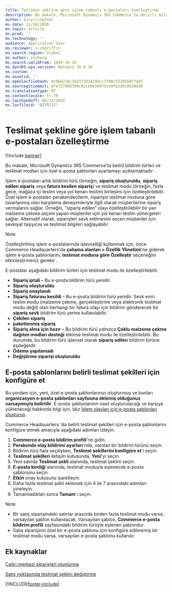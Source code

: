 ```yaml
---
title: Teslimat şekline göre işlem tabanlı e-postaları özelleştirme
description: Bu makale, Microsoft Dynamics 365 Commerce'ta belirli bildirim türleri ve teslimat modları için özel e-posta şablonları ayarlamayı açıklamaktadır .
author: bicyclingfool
ms.date: 11/16/2020
ms.topic: article
ms.prod: ''
ms.technology: ''
audience: Application User
ms.reviewer: v-chgriffin
ms.search.region: Global
ms.author: stuharg
ms.search.validFrom: 2020-10-26
ms.dyn365.ops.version: Release 10.0.16
ms.custom: ''
ms.assetid: ''
ms.openlocfilehash: 0c0bd218c10a373d142ddcc7780c5339569f7a07
ms.sourcegitcommit: 87e727005399c82cbb6509f5ce9fb33d18928d30
ms.translationtype: HT
ms.contentlocale: tr-TR
ms.lasthandoff: 08/12/2022
ms.locfileid: "9275717"
---
```

# <a name="customize-transactional-emails-by-mode-of-delivery"></a>Teslimat şekline göre işlem tabanlı e-postaları özelleştirme

[!include [banner](includes/banner.md)]

Bu makale, Microsoft Dynamics 365 Commerce'ta belirli bildirim türleri ve teslimat modları için özel e-posta şablonları ayarlamayı açıklamaktadır .

İşlem e-postaları artık bildirim türü (örneğin, **sipariş oluşturuldu**, **sipariş edilen sipariş** veya **fatura kesilen sipariş**) ve teslimat modu (örneğin, fazla gece, mağaza içi teslim veya yol kenarı teslim) birleşimi için özelleştirilebilir. Özel işlem e-postaları perakendecilerin, siparişin teslimat moduna göre tasarlanmış olan karşılama deneyimleriyle ilgili olarak müşterilerine sipariş vermalarını sağlar. Örneğin, "sipariş edilen" olayı özelleştirilebilir bir yan malzeme çekme seçimi yapan müşteriler için yol kenarı teslim yönergeleri sağlar. Alternatif olarak, siparişleri sevk edilmesini seçen müşteriler için sevkiyat taşıyıcısı ve teslimat bilgileri sağlayabilir.

> [!NOTE]
> Özelleştirilmiş işlem e-postalarında işlevselliği kullanmak için, önce Commerce Headquarters'da **çalışma alanları \> Özellik Yönetimi**'ne giderek işlem e-posta şablonlarını, **teslimat moduna göre Özelleştir** seçeneğini etkinleştirmeniz gerekir .

E-postalar aşağıdaki bildirim türleri için teslimat modu ile özelleştirilebilir.

- **Sipariş iptali** – Bu e-posta bildirim türü yenidir.
- **Sipariş oluşturuldu**
- **Sipariş onaylandı**
- **Sipariş faturası kesildi** – Bu e-posta bildirim türü yenidir. Sevk emri teslim modu (malzeme çekme, gerçekleştirme veya elektronik teslimat modu değil) olan herhangi bir fatura olayı için bildirim gönderecek bir **sipariş sevk** bildirim türü yerine kullanılabilir.
- **Çekilen sipariş**
- **paketlenmiş sipariş**
- **Sipariş alma için hazır** – Bu bildirim türü yalnızca **Çoklu malzeme çekme dağıtım modları desteği** etkinse teslimat modu ile özelleştirilebilir. Bu durumda, bu bildirim türü işlevsel olarak **sipariş edilen** bildirim türüne eşdeğerdir.
- **Ödeme yapılamadı**
- **Değiştirme siparişi oluşturuldu**

## <a name="configure-email-templates-for-specific-modes-of-delivery"></a>E-posta şablonlarını belirli teslimat şekilleri için konfigüre et

Bu yordam için, yeni, özel e-posta şablonlarınızı oluşturmuş ve bunları **organizasyon e-posta şablonları sayfasına eklemiş olduğunuz varsayımıyla belirtilir**. E-posta şablonlarının nasıl oluşturulacağı ve karşıya yükleneceği hakkında bilgi için, bkz [İşlem olayları için e-posta şablonları oluşturun](email-templates-transactions.md).

Commerce Headquarters 'da belirli teslimat şekilleri için e-posta şablonlarını konfigüre etmek amacıyla aşağıdaki adımları izleyin.

1. **Commerce e-posta bildirim profili**'ne gidin.
1. **Perakende olay bildirimi ayarları**'nda, varolan bir bildirim türünü seçin.
1. Bildirim türü hala seçiliyken, **Teslimat şekillerini konfigüre et**'i seçin.
1. **Teslimat şekilleri** iletişim kutusunda, **Yeni**'yi seçin.
1. Yeni satırda **Teslimat şekli** alanında, teslimat şeklini seçin.
1. **E-posta kimliği** alanında, teslimat moduyla eşlenecek e-posta şablonunu seçin.
1. **Etkin** onay kutusunu işaretleyin.
1. Daha fazla teslimat şekli eklemek için 4 ile 7 arasındaki adımları yineleyin.
1. Tamamladıktan sonra **Tamam**'ı seçin.

> [!NOTE]
> - Bir satış siparişindeki satırlar arasında birden fazla teslimat modu varsa, varsayılan şablon kullanılacak. Varsayılan şablon, **Commerce e-posta bildirim profili** sayfasındaki bildirim türüyle eşlenen şablondur.
> - Satış siparişinin özel bir e-posta şablonu için konfigüre edilmemiş bir teslimat modu varsa, varsayılan e-posta şablonu kullanılır.

## <a name="additional-resources"></a>Ek kaynaklar

[Çağrı merkezi siparişleri oluşturma](tasks/create-call-center-orders.md)

[Satış noktasında teslimat şeklini değiştirme](pos-change-delivery-mode.md)


[!INCLUDE[footer-include](../includes/footer-banner.md)]
